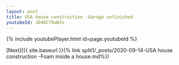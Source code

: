 ```yaml
---
layout: post
title: USA house construction -Garage unfinished
youtubeId: JD48C79uWJs
---
```


{% include youtubePlayer.html id=page.youtubeId %}

[Next]({{ site.baseurl }}{% link split1/_posts/2020-09-14-USA house construction -Foam inside a house.md%})
